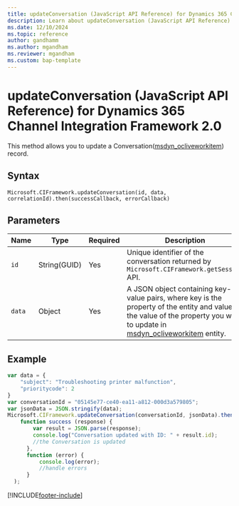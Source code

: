 ```yaml
---
title: updateConversation (JavaScript API Reference) for Dynamics 365 Channel Integration Framework 2.0
description: Learn about updateConversation (JavaScript API Reference) for Dynamics 365 Channel Integration Framework 2.0.
ms.date: 12/10/2024
ms.topic: reference
author: gandhamm
ms.author: mgandham
ms.reviewer: mgandham
ms.custom: bap-template 
---
```

# updateConversation (JavaScript API Reference) for Dynamics 365 Channel Integration Framework 2.0

This method allows you to update a Conversation([msdyn_ocliveworkitem](/dynamics365/customer-service/developer/reference/entities/msdyn_ocliveworkitem)) record.

## Syntax

`Microsoft.CIFramework.updateConversation(id, data, correlationId).then(successCallback, errorCallback)`

## Parameters

| Name | Type | Required | Description |
|------|------|----------|-------------|
| `id` | String(GUID) | Yes | Unique identifier of the conversation returned by `Microsoft.CIFramework.getSession` API.|
| `data` | Object | Yes | A JSON object containing key-value pairs, where key is the property of the entity and value is the value of the property you want to update in [msdyn_ocliveworkitem](/dynamics365/customer-service/developer/reference/entities/msdyn_ocliveworkitem) entity.|

## Example

```javascript
var data = {
    "subject": "Troubleshooting printer malfunction",
    "prioritycode": 2
}
var conversationId = "05145e77-ce40-ea11-a812-000d3a579805";
var jsonData = JSON.stringify(data);
Microsoft.CIFramework.updateConversation(conversationId, jsonData).then(
    function success (response) {
        var result = JSON.parse(response);
        console.log("Conversation updated with ID: " + result.id);
        //the Conversation is updated
      },
      function (error) {
          console.log(error);
          //handle errors
      }
  );
```


[!INCLUDE[footer-include](../../../../../includes/footer-banner.md)]

